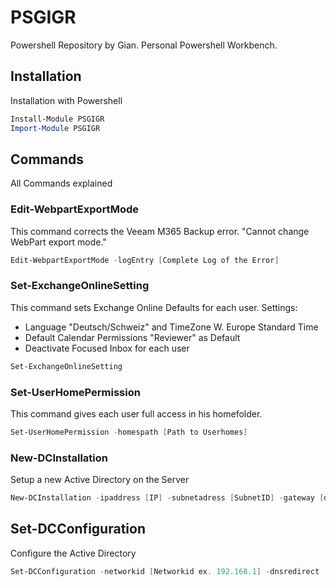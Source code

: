 # PSGIGR

Powershell Repository by Gian. Personal Powershell Workbench.

## Installation

Installation with Powershell

```powershell
Install-Module PSGIGR
Import-Module PSGIGR
```

## Commands

All Commands explained

### Edit-WebpartExportMode

This command corrects the Veeam M365 Backup error. "Cannot change WebPart export mode."

```powershell
Edit-WebpartExportMode -logEntry [Complete Log of the Error]
```

### Set-ExchangeOnlineSetting

This command sets Exchange Online Defaults for each user.
Settings:

- Language "Deutsch/Schweiz" and TimeZone W. Europe Standard Time
- Default Calendar Permissions "Reviewer" as Default
- Deactivate Focused Inbox for each user

```powershell
Set-ExchangeOnlineSetting
```

### Set-UserHomePermission

This command gives each user full access in his homefolder.

```powershell
Set-UserHomePermission -homespath [Path to Userhomes]
```

### New-DCInstallation

Setup a new Active Directory on the Server

```powershell
New-DCInstallation -ipaddress [IP] -subnetadress [SubnetID] -gateway [defaultgateway] -NETBIOS [NETBIOS Name] -DomainName [FQDN of the Domain] -DSRMPW [DRSM Password] -DHCP [If required $true]
```

## Set-DCConfiguration

Configure the Active Directory

```powershell
Set-DCConfiguration -networkid [Networkid ex. 192.168.1] -dnsredirect [1.1.1.1] -ouCustomer [SBB]
```
